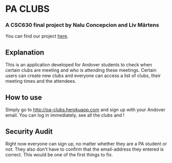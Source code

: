 # PA CLUBS
### A CSC630 final project by Nalu Concepcion and Liv Märtens

You can find our project [here](http://pa-clubs.herokuapp.com/).
## Explanation
This is an application developed for Andover students to check when certain clubs are meeting and who is attending these meetings. Certain users can create new clubs and everyone can access a list of clubs, their meeting times and the attendees.
## How to use
Simply go to http://pa-clubs.herokuapp.com and sign up with your Andover email. You can log in immediately, see all the clubs and !
## Security Audit
Right now everyone can sign up, no matter whether they are a PA student or not. They also don't have to confirm that the email-address they entered is correct. This would be one of the first things to fix.
